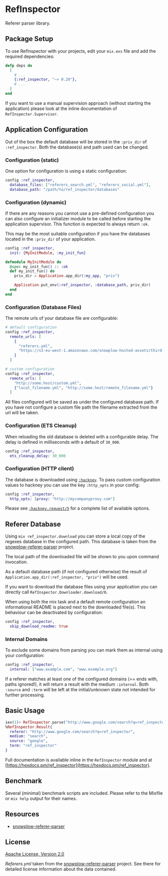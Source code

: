# RefInspector

Referer parser library.

## Package Setup

To use RefInspector with your projects, edit your `mix.exs` file and add the required dependencies:

```elixir
defp deps do
  [
    # ...
    {:ref_inspector, "~> 0.20"},
    # ...
  ]
end
```

If you want to use a manual supervision approach (without starting the application) please look at the inline documentation of `RefInspector.Supervisor`.

## Application Configuration

Out of the box the default database will be stored in the `:priv_dir` of `:ref_inspector`. Both the database(s) and path used can be changed.

### Configuration (static)

One option for configuration is using a static configuration:

```elixir
config :ref_inspector,
  database_files: ["referers_search.yml", "referers_social.yml"],
  database_path: "/path/to/ref_inspector/databases"
```

### Configuration (dynamic)

If there are any reasons you cannot use a pre-defined configuration you can also configure an initializer module to be called before starting the application supervisor. This function is expected to always return `:ok`.

This may be the most suitable configuration if you have the databases located in the `:priv_dir` of your application.

```elixir
config :ref_inspector,
  init: {MyInitModule, :my_init_fun}

defmodule MyInitModule do
  @spec my_init_fun() :: :ok
  def my_init_fun() do
    priv_dir = Application.app_dir(:my_app, "priv")

    Application.put_env(:ref_inspector, :database_path, priv_dir)
  end
end
```

### Configuration (Database Files)

The remote urls of your database file are configurable:

```elixir
# default configuration
config :ref_inspector,
  remote_urls: [
    {
      "referers.yml",
      "https://s3-eu-west-1.amazonaws.com/snowplow-hosted-assets/third-party/referer-parser/referers-latest.yml"
    }
  ]

# custom configuration
config :ref_inspector,
  remote_urls: [
    "http://some.host/custom.yml",
    {"local_filename.yml", "http://some.host/remote_filename.yml"}
  ]
```

All files configured will be saved as under the configured database path. If you have not configure a custom file path the filename extracted from the url will be taken.

### Configuration (ETS Cleanup)

When reloading the old database is deleted with a configurable delay. The delay is defined in milliseconds with a default of `30_000`.

```elixir
config :ref_inspector,
  ets_cleanup_delay: 30_000
```

### Configuration (HTTP client)

The database is downloaded using [`:hackney`](https://github.com/benoitc/hackney). To pass custom configuration values to hackney you can use the key `:http_opts` in your config:

```elixir
config :ref_inspector,
  http_opts: [proxy: "http://mycompanyproxy.com"]
```

Please see [`:hackney.request/5`](https://hexdocs.pm/hackney/hackney.html#request-5) for a complete list of available options.

## Referer Database

Using `mix ref_inspector.download` you can store a local copy of the regexes database in the configured path. This database is taken from the [snowplow-referer-parser](https://github.com/snowplow-referer-parser/referer-parser) project.

The local path of the downloaded file will be shown to you upon command invocation.

As a default database path (if not configured otherwise) the result of `Application.app_dir(:ref_inspector, "priv")` will be used.

If you want to download the database files using your application you can directly call `RefInspector.Downloader.download/0`.

When using both the mix task and a default remote configuration an informational README is placed next to the downloaded file(s). This behaviour can be deactivated by configuration:

```elixir
config :ref_inspector,
  skip_download_readme: true
```

### Internal Domains

To exclude some domains from parsing you can mark them as internal using your configuration:

```elixir
config :ref_inspector,
  internal: ["www.example.com", "www.example.org"]
```

If a referer matches at least one of the configured domains (== ends with, paths ignored!), it will return a result with the medium `:internal`. Both `:source` and `:term` will be left at the initial/unknown state not intended for further processing.

## Basic Usage

```elixir
iex(1)> RefInspector.parse("http://www.google.com/search?q=ref_inspector")
%RefInspector.Result{
  referer: "http://www.google.com/search?q=ref_inspector",
  medium: "search",
  source: "google",
  term: "ref_inspector"
}
```

Full documentation is available inline in the `RefInspector` module and at [https://hexdocs.pm/ref_inspector](https://hexdocs.pm/ref_inspector).

## Benchmark

Several (minimal) benchmark scripts are included. Please refer to the Mixfile or `mix help` output for their names.

## Resources

- [snowplow-referer-parser](https://github.com/snowplow-referer-parser/referer-parser)

## License

[Apache License, Version 2.0](http://www.apache.org/licenses/LICENSE-2.0)

_Referers.yml_ taken from the [snowplow-referer-parser](https://github.com/snowplow-referer-parser/referer-parser) project. See there for detailed license information about the data contained.
